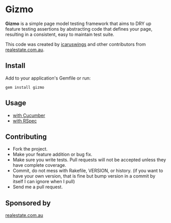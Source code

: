 Gizmo
============

**Gizmo** is a simple page model testing framework that aims to DRY up feature testing assertions by abstracting code that defines your page, resulting in a consistent, easy to maintain test suite.

This code was created by [icaruswings](https://github.com/icaruswings) and other contributors from [realestate.com.au](http://www.realestate.com.au).

Install
------------

Add to your application's Gemfile or run:

`gem install gizmo`


Usage
------------
* [with Cucumber](http://wiki.github.com/icaruswings/gizmo/cucumber)
* [with RSpec](http://wiki.github.com/icaruswings/gizmo/rspec)


Contributing
------------
* Fork the project.
* Make your feature addition or bug fix.
* Make sure you write tests. Pull requests will not be accepted unless they have complete coverage.
* Commit, do not mess with Rakefile, VERSION, or history.
  (if you want to have your own version, that is fine but bump version in a commit by itself I can ignore when I pull)
* Send me a pull request.

Sponsored by
------------
[realestate.com.au](http://www.realestate.com.au)

